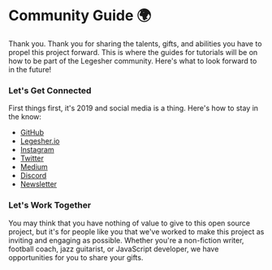 ﻿# Community Guide 🌍

Thank you. Thank you for sharing the talents, gifts, and abilities you have to propel this project forward. This is where the guides for tutorials will be on how to be part of the Legesher community. Here's what to look forward to in the future!

### Let's Get Connected

First things first, it's 2019 and social media is a thing. Here's how to stay in the know:

- [GitHub](https://github.com/legesher)
- [Legesher.io](https://legesher.io)
- [Instagram](https://www.instagram.com/legesher/)
- [Twitter](https://twitter.com/legesherio)
- [Medium](https://medium.com/@legesher)
- [Discord](https://discordapp.com/invite/yvsprVf)
- [Newsletter](http://eepurl.com/gySdET)

### Let's Work Together

You may think that you have nothing of value to give to this open source project, but it's for people like you that we've worked to make this project as inviting and engaging as possible. Whether you're a non-fiction writer, football coach, jazz guitarist, or JavaScript developer, we have opportunities for you to share your gifts.
